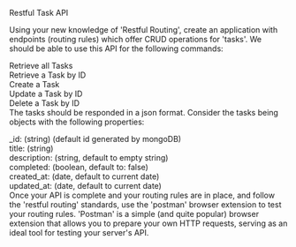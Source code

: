 Restful Task API

Using your new knowledge of 'Restful Routing', create an application with endpoints (routing rules) which offer CRUD operations for 'tasks'. We should be able to use this API for the following commands:  

Retrieve all Tasks  
Retrieve a Task by ID  
Create a Task  
Update a Task by ID  
Delete a Task by ID  
The tasks should be responded in a json format. Consider the tasks being objects with the following properties:  

_id: (string) (default id generated by mongoDB)  
title: (string)  
description: (string, default to empty string)  
completed: (boolean, default to: false)  
created_at: (date, default to current date)  
updated_at: (date, default to current date)  
Once your API is complete and your routing rules are in place, and follow the 'restful routing' standards, use the 'postman' browser extension to test your routing rules. 'Postman' is a simple (and quite popular) browser extension that allows you to prepare your own HTTP requests, serving as an ideal tool for testing your server's API.  
